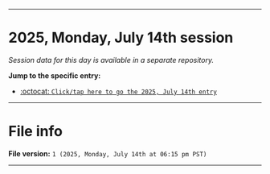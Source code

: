 
***

# 2025, Monday, July 14th session

_Session data for this day is available in a separate repository._

**Jump to the specific entry:**

- [:octocat: `Click/tap here to go the 2025, July 14th entry`](https://github.com/seanpm2001/SeansLifeArchive_Images_TinyTower_Y2025/tree/SeansLifeArchive_Images_TinyTower_Y2025_Main-dev/2025/07_July/14/)

***

# File info

**File version:** `1 (2025, Monday, July 14th at 06:15 pm PST)`

***
